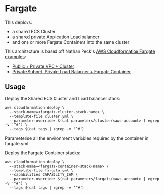 # Fargate

This deploys:
  * a shared ECS Cluster
  * a shared private Application Load balancer
  * and one or more Fargate Containers into the same cluster

This architecture is based off Nathan Peck's [AWS Cloudformation Fargate examples](https://github.com/nathanpeck/aws-cloudformation-fargate):
  * [Public + Private VPC + Cluster](https://github.com/nathanpeck/aws-cloudformation-fargate/blob/master/fargate-networking-stacks/public-private-vpc.yml)
  * [Private Subnet, Private Load Balancer + Fargate Container](https://github.com/nathanpeck/aws-cloudformation-fargate/blob/master/service-stacks/private-subnet-private-loadbalancer.yml)


## Usage

Deploy the Shared ECS Cluster and Load balancer stack:
```
aws cloudformation deploy \
  --stack-name=<fargate-cluster-stack-name> \
  --template-file cluster.yml \
  --parameter-overrides $(cat parameters/cluster/<aws-account> | egrep -v '^#') \
  --tags $(cat tags | egrep -v '^#')
```

Parameterise all the environment variables required by the container in fargate.yml

Deploy the Fargate Container stacks:
```
aws cloudformation deploy \
  --stack-name=<fargate-container-stack-name> \
  --template-file fargate.yml \
  --capabilities CAPABILITY_IAM \
  --parameter-overrides $(cat parameters/fargate/<aws-account> | egrep -v '^#') \
  --tags $(cat tags | egrep -v '^#')
```
